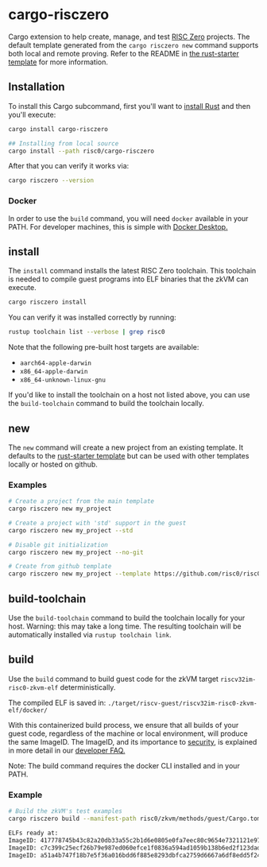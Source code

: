# cargo-risczero

Cargo extension to help create, manage, and test [RISC Zero][risc-zero] projects. The default template generated from the `cargo risczero new` command supports both local and remote proving. Refer to the README in [the rust-starter template][rust-starter] for more information.

## Installation

To install this Cargo subcommand, first you'll want to [install Rust][install-rust] and then you'll execute:

```bash
cargo install cargo-risczero

## Installing from local source
cargo install --path risc0/cargo-risczero
```

After that you can verify it works via:
```bash
cargo risczero --version
```
### Docker
In order to use the `build` command, you will need `docker` available in your PATH. For developer machines, this is simple with [Docker Desktop.](https://docs.docker.com/desktop/)

## install

The `install` command installs the latest RISC Zero toolchain. This toolchain is needed to compile guest programs into ELF binaries that the zkVM can execute.

```bash
cargo risczero install
```

You can verify it was installed correctly by running:

```bash
rustup toolchain list --verbose | grep risc0
```

Note that the following pre-built host targets are available:

* `aarch64-apple-darwin`
* `x86_64-apple-darwin`
* `x86_64-unknown-linux-gnu`

If you'd like to install the toolchain on a host not listed above, you can use the `build-toolchain` command to build the toolchain locally.

## new

The `new` command will create a new project from an existing template. It defaults to the [rust-starter template][rust-starter] but can be used with other templates locally or hosted on github.

### Examples

```bash
# Create a project from the main template
cargo risczero new my_project

# Create a project with 'std' support in the guest
cargo risczero new my_project --std

# Disable git initialization
cargo risczero new my_project --no-git

# Create from github template
cargo risczero new my_project --template https://github.com/risc0/risc0-rust-starter
```

## build-toolchain

Use the `build-toolchain` command to build the toolchain locally for your host. Warning: this may take a long time. The resulting toolchain will be automatically installed via `rustup toolchain link`.

[risc-zero]: https://risczero.com
[install-rust]: https://doc.rust-lang.org/cargo/getting-started/installation.html
[rust-starter]: https://github.com/risc0/risc0/tree/main/templates/rust-starter

## build

Use the `build` command to build guest code for the zkVM target `riscv32im-risc0-zkvm-elf` deterministically.

The compiled ELF is saved in: `./target/riscv-guest/riscv32im-risc0-zkvm-elf/docker/`

With this containerized build process, we ensure that all builds of your guest code, regardless of the machine or local environment, will produce the same ImageID. The ImageID, and its importance to [security,](https://dev.risczero.com/tech_faq#security) is explained in more detail in our [developer FAQ.](https://dev.risczero.com/tech_faq#zkvm-application-design)

Note: The build command requires the docker CLI installed and in your PATH.

### Example

```bash
# Build the zkVM's test examples
cargo risczero build --manifest-path risc0/zkvm/methods/guest/Cargo.toml

ELFs ready at:
ImageID: 417778745b43c82a20db33a55c2b1d6e0805e0fa7eec80c9654e7321121e97af - "target/riscv-guest/riscv32im-risc0-zkvm-elf/docker/risc0_zkvm_methods_guest/multi_test"
ImageID: c7c399c25ecf26b79e987ed060efce1f0836a594ad1059b138b6ed2f123dad38 - "target/riscv-guest/riscv32im-risc0-zkvm-elf/docker/risc0_zkvm_methods_guest/hello_commit"
ImageID: a51a4b747f18b7e5f36a016bdd6f885e8293dbfca2759d6667a6df8edd5f2489 - "target/riscv-guest/riscv32im-risc0-zkvm-elf/docker/risc0_zkvm_methods_guest/slice_io"
```

